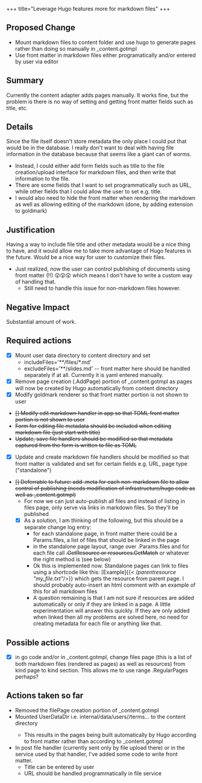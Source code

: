 +++
title="Leverage Hugo features more for markdown files"
+++

## Proposed Change

- Mount markdown files to content folder and use hugo to generate pages rather than doing so manually in _content.gotmpl
- Use front matter in markdown files either programatically and/or entered by user via editor

## Summary

Currently the content adapter adds pages manually. It works fine, but the problem is there is no way of setting and getting front matter fields such as title, etc.

## Details

Since the file itself doesn't store metadata the only place I could put that would be in the database. I really don't want to deal with having file information in the database because that seems like a giant can of worms.

- Instead, I could either add form fields such as title to the file creation/upload interface for markdown files, and then write that information to the file.
- There are some fields that I want to set programmatically such as URL, while other fields that I could allow the user to set e.g. title.
- I would also need to hide the front matter when rendering the markdown as well as allowing editing of the markdown (done, by adding extension to goldmark)

## Justification

Having a way to include file title and other metadata would be a nice thing to have, and it would allow me to take more advantage of Hugo features in the future. Would be a nice way for user to customize their files.

- Just realized, now the user can control publishing of documents using front matter (!!) 😲😲😲 which means I don't have to write a custom way of handling that.
  - Still need to handle this issue for non-markdown files however.

## Negative Impact

Substantial amount of work.

## Required actions

- [X] Mount user data directory to content directory and set
  - includeFiles='**/files/*.md'
  - excludeFiles='**/slides.md' -- front matter here should be handled separately if at all. Currently it is yaml entered manually.
- [X] Remove page creation (.AddPage) portion of _content.gotmpl as pages will now be created by Hugo automatically from content directory
- [X] Modify goldmark renderer so that front matter portion is not shown to user
- ~~[] Modify edit markdown handler in app so that TOML front matter portion is not shown to user~~
- ~~Form for editing file metadata should be included when editing markdown file (just start with title)~~
- ~~Update, save file handlers should be modified so that metadata captured from the form is written to file as TOML~~
- [X] Update and create markdown file handlers should be modified so that front matter is validated and set for certain fields e.g. URL, page type ("standalone")
- ~~[] Deferrable to future: add .meta for each non-markdown file to allow control of publishing (needs modification of infrastructure/hugo code as well as _content.gotmpl)~~
  - For now we can just auto-publish all files and instead of listing in files page, only serve via links in markdown files. So they'll be published
  - [X] As a solution, I am thinking of the following, but this should be a separate change log entry:
    - for each standalone page, in front matter there could be a Params.files, a list of files that should be linked in the page
    - in the standalone page layout, range over .Params.files and for each file call ~~.GetResource or resources.GetMatch~~ or whatever the right method is (see below)
    - Ok this is implemented now. Standalone pages can link to files using a shortcode like this: [Example]{{< /*parentresource "my_file.txt"*/>}} which gets the resource from parent page. I should probably auto-insert an html comment with an example of this for all markdown files
    - A question remaining is that I am not sure if resources are added automatically or only if they are linked in a page. A little experimentation will answer this quickly. If they are only added when linked then all my problems are solved here, no need for creating metadata for each file or anything like that.

## Possible actions

- [X] in go code and/or in _content.gotmpl, change files page (this is a list of both markdown files (rendered as pages) as well as resources) from kind page to kind section. This allows me to use range .RegularPages perhaps?

## Actions taken so far

- Removed the filePage creation portion of _content.gotmpl
- Mounted UserDataDir i.e. internal/data/users/<user-id>/terms... to the content directory
  - This results in the pages being built automatically by Hugo according to front matter rather than according to _content.gotmpl
- In post file handler (currently sent only by file upload there) or in the service used by that handler, I've added some code to write front matter.
  - Title can be entered by user
  - URL should be handled programmatically in file service
